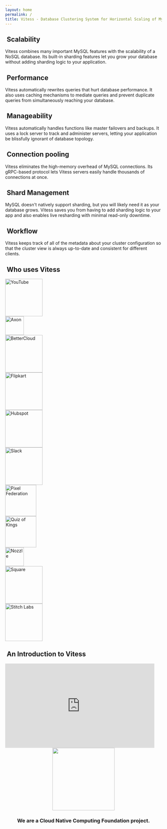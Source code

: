 ```yaml
---
layout: home
permalink: /
title: Vitess - Database Clustering System for Horizontal Scaling of MySQL
---
```


<div class="row">
  <div class="col-md-4">
    <h2><i class="fa fa-cubes"></i>&nbsp;Scalability</h2>
    <p class="desc">Vitess combines many important MySQL features with the scalability of a NoSQL database. Its built-in sharding features let you grow your database without adding sharding logic to your application.</p>
  </div>
  <div class="col-md-4">
    <h2><i class="fa fa-fighter-jet"></i>&nbsp;Performance</h2>
    <p class="desc">Vitess automatically rewrites queries that hurt database performance. It also uses caching mechanisms to mediate queries and prevent duplicate queries from simultaneously reaching your database.</p>
  </div>
  <div class="col-md-4">
    <h2><i class="fa fa-dashboard"></i>&nbsp;Manageability</h2>
    <p class="desc">Vitess automatically handles functions like master failovers and backups. It uses a lock server to track and administer servers, letting your application be blissfully ignorant of database topology.</p>
  </div>
</div>
<div class="row">
  <div class="col-md-4">
    <h2><i class="fa fa-share-alt"></i>&nbsp;Connection pooling</h2>
    <p class="desc">Vitess eliminates the high-memory overhead of MySQL connections. Its gRPC-based protocol lets Vitess servers easily handle thousands of connections at once.</p>
  </div>
  <div class="col-md-4">
    <h2><i class="fa fa-object-ungroup"></i>&nbsp;Shard Management</h2>
    <p class="desc">MySQL doesn't natively support sharding, but you will likely need it as your database grows. Vitess saves you from having to add sharding logic to your app and also enables live resharding with minimal read-only downtime.</p>
  </div>
  <div class="col-md-4">
    <h2><i class="fa fa-magic"></i>&nbsp;Workflow</h2>
    <p class="desc">Vitess keeps track of all of the metadata about your cluster configuration so that the cluster view is always up-to-date and consistent for different clients.</p>
  </div>
</div>

<div class="page-spacer"></div>

<!-- Ordering of logos: alphabetical with YouTube as exception.
Slack and Nozzle are swapped for aesthetics, because the icons don't align well otherwise. -->

<div class="row">
  <div class="col-md-6">
    <h2><i class="fa fa-flag-checkered"></i>&nbsp;Who uses Vitess</h2>
    <div class="row logo-row">
      <div class="col-md-3">
        <img src="/images/users/youtube_logo.png" alt="YouTube" width="120">
      </div>
      <div class="col-md-3">
        <img src="/images/users/axon_logo.png" alt="Axon" width="60">
      </div>
      <div class="col-md-3">
        <img src="/images/users/bettercloud_logo.png" alt="BetterCloud" width="120">
      </div>
    </div>
    <div class="row logo-row">
      <div class="col-md-3">
        <img src="/images/users/flipkart_logo.png" alt="Flipkart" width="120">
      </div>
      <div class="col-md-3">
        <img src="/images/users/hubspot_logo.png" alt="Hubspot" width="120">
      </div>
      <div class="col-md-3">
        <img src="/images/users/slack_logo.png" alt="Slack" width="120">
      </div>
    </div>
    <div class="row logo-row">
      <div class="col-md-3">
        <img src="/images/users/pixel_federation_logo.png" alt="Pixel Federation" width="100">
      </div>
      <div class="col-md-3">
        <img src="/images/users/quiz_of_kings_logo.jpg" alt="Quiz of Kings" width="100">
      </div>
      <div class="col-md-3">
        <img src="/images/users/nozzle_logo.png" alt="Nozzle" width="60">
      </div>
    </div>
    <div class="row logo-row">
      <div class="col-md-3">
        <img src="/images/users/square_logo.png" alt="Square" width="120">
      </div>
      <div class="col-md-3">
        <img src="/images/users/stitchlabs_logo.png" alt="Stitch Labs" width="120">
      </div>
    </div>
  </div>
  <div class="col-md-6">
    <h2><i class="fa fa-rocket"></i>&nbsp;An Introduction to Vitess</h2>
    <div class="row">
      <div class="col-md-12">
        <iframe width="480" height="270" src="https://www.youtube.com/embed/q65TleTn2vg?rel=0" frameborder="0" allowfullscreen></iframe>
      </div>
    </div>
  </div>
</div>

<div class="page-spacer"></div>
<div class="page-spacer"></div>

<div class="row" style="text-align: center">
  <a href="https://www.cncf.io/"><img src="/images/cncf-icon-color.svg" width="200" height="200"></a>
  <h3>We are a Cloud Native Computing Foundation project.</h3>
</div>
